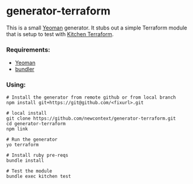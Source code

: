 # generator-terraform

This is a small [Yeoman](yeoman) generator. It stubs out a simple Terraform module that is setup to test with [Kitchen Terraform](kitchen-terraform).

### Requirements:
- [Yeoman](yeoman)
- [bundler](bundler)

### Using:
```
# Install the generator from remote github or from local branch
npm install git+https://git@github.com/<fixurl>.git

# local install
git clone https://github.com/newcontext/generator-terraform.git
cd generator-terraform
npm link

# Run the generator
yo terraform

# Install ruby pre-reqs
bundle install

# Test the module
bundle exec kitchen test
```

[yeoman]: yeoman.io
[kitchen-terraform]: https://github.com/newcontext-oss/kitchen-terraform/
[bundler]: https://bundler.io/
